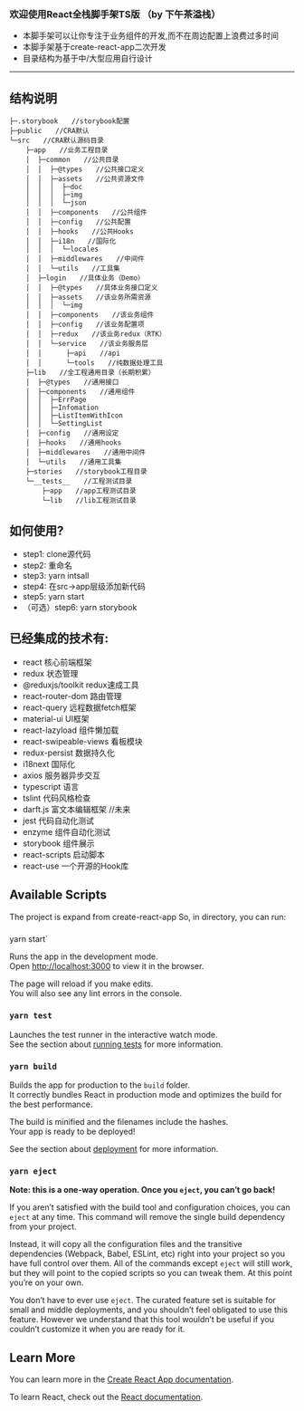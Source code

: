 ### 欢迎使用React全栈脚手架TS版  （by 下午茶溢栈）
* 本脚手架可以让你专注于业务组件的开发,而不在周边配置上浪费过多时间
* 本脚手架基于create-react-app二次开发
* 目录结构为基于中/大型应用自行设计

---
## 结构说明
```
├─.storybook　　//storybook配置  
├─public　　//CRA默认  
└─src　　//CRA默认源码目录  
    ├─app　　//业务工程目录  
    │  ├─common　　//公共目录  
    │  │  ├─@types　　//公共接口定义  
    │  │  ├─assets　　//公共资源文件  
    │  │  │  ├─doc  
    │  │  │  ├─img  
    │  │  │  └─json  
    │  │  ├─components　　//公共组件  
    │  │  ├─config　　//公共配置  
    │  │  ├─hooks　　//公共Hooks  
    │  │  ├─i18n　　//国际化  
    │  │  │  └─locales  
    │  │  ├─middlewares　　//中间件  
    │  │  └─utils　　//工具集  
    │  ├─login　　//具体业务（Demo）  
    │  │  ├─@types　　//具体业务接口定义  
    │  │  ├─assets　　//该业务所需资源  
    │  │  │  └─img  
    │  │  ├─components　　//该业务组件  
    │  │  ├─config　　//该业务配置项  
    │  │  ├─redux　　//该业务redux（RTK）  
    │  │  └─service　　//该业务服务层  
    │  │      ├─api　　//api  
    │  │      └─tools　　//纯数据处理工具  
    ├─lib　　//全工程通用目录（长期积累）  
    │  ├─@types　　//通用接口  
    │  ├─components　　//通用组件  
    │  │  ├─ErrPage  
    │  │  ├─Infomation  
    │  │  ├─ListItemWithIcon  
    │  │  └─SettingList  
    │  ├─config　　//通用设定  
    │  ├─hooks　　//通用hooks  
    │  ├─middlewares　　//通用中间件  
    │  └─utils　　//通用工具集  
    ├─stories　　//storybook工程目录  
    └─__tests__　　//工程测试目录  
        ├─app　　//app工程测试目录  
        └─lib　　//lib工程测试目录  
```

## 如何使用?
- step1: clone源代码
- step2: 重命名
- step3: yarn intsall
- step4: 在src->app层级添加新代码
- step5: yarn start
- （可选）step6: yarn storybook  

## 已经集成的技术有:  

* react  核心前端框架
* redux  状态管理
* @reduxjs/toolkit  redux速成工具
* react-router-dom 路由管理
* react-query 远程数据fetch框架
* material-ui  UI框架
* react-lazyload  组件懒加载
* react-swipeable-views  看板模块
* redux-persist  数据持久化
* i18next  国际化
* axios  服务器异步交互
* typescript  语言
* tslint  代码风格检查
* darft.js 富文本编辑框架 //未来
* jest  代码自动化测试
* enzyme  组件自动化测试
* storybook  组件展示
* react-scripts  启动脚本
* react-use  一个开源的Hook库

## Available Scripts
The project is expand from create-react-app
So, in  directory, you can run:

### 
yarn start`

Runs the app in the development mode.<br />
Open [http://localhost:3000](http://localhost:3000) to view it in the browser.

The page will reload if you make edits.<br />
You will also see any lint errors in the console.

### `yarn test`

Launches the test runner in the interactive watch mode.<br />
See the section about [running tests](https://facebook.github.io/create-react-app/docs/running-tests) for more information.

### `yarn build`

Builds the app for production to the `build` folder.<br />
It correctly bundles React in production mode and optimizes the build for the best performance.

The build is minified and the filenames include the hashes.<br />
Your app is ready to be deployed!

See the section about [deployment](https://facebook.github.io/create-react-app/docs/deployment) for more information.

### `yarn eject`

**Note: this is a one-way operation. Once you `eject`, you can’t go back!**

If you aren’t satisfied with the build tool and configuration choices, you can `eject` at any time. This command will remove the single build dependency from your project.

Instead, it will copy all the configuration files and the transitive dependencies (Webpack, Babel, ESLint, etc) right into your project so you have full control over them. All of the commands except `eject` will still work, but they will point to the copied scripts so you can tweak them. At this point you’re on your own.

You don’t have to ever use `eject`. The curated feature set is suitable for small and middle deployments, and you shouldn’t feel obligated to use this feature. However we understand that this tool wouldn’t be useful if you couldn’t customize it when you are ready for it.

## Learn More

You can learn more in the [Create React App documentation](https://facebook.github.io/create-react-app/docs/getting-started).

To learn React, check out the [React documentation](https://reactjs.org/).
